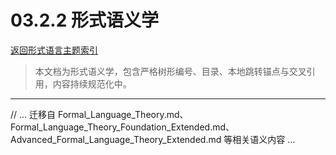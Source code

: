 # 03.2.2 形式语义学

[返回形式语言主题索引](./README.md)

> 本文档为形式语义学，包含严格树形编号、目录、本地跳转锚点与交叉引用，内容持续规范化中。

---

// ... 迁移自 Formal_Language_Theory.md、Formal_Language_Theory_Foundation_Extended.md、Advanced_Formal_Language_Theory_Extended.md 等相关语义内容 ...
